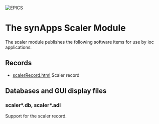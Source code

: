![EPICS](https://epics.anl.gov/bcda/Images/logo101.gif)

# The synApps Scaler Module

The scaler module publishes the following software items for use by ioc
applications:

## Records

* [scalerRecord.html](http://htmlpreview.github.io/?https://github.com/epics-modules/scaler/blob/master/documentation/scalerRecord.html)    Scaler record

## Databases and GUI display files

### scaler*.db, scaler*.adl

Support for the scaler record.
